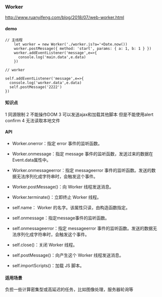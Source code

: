 ### Worker 

http://www.ruanyifeng.com/blog/2018/07/web-worker.html

#### demo

~~~
// 主线程
    let worker = new Worker('./worker.js?a='+Date.now())
    worker.postMessage({ method: 'start', params: { a: 1, b: 1 } })
    worker.addEventListener('message',e=>{
      console.log('main.data',e.data)
    })

// worker 

self.addEventListener('message',e=>{
  console.log('worker.data',e.data)
  self.postMessage('2222')
})
~~~

#### 知识点
1 同源限制
2 不能操作DOM
3 可以发送ajax和加载其他脚本 但是不能使用alert confirm
4 无法读取本地文件


#### API

* Worker.onerror：指定 error 事件的监听函数。
* Worker.onmessage：指定 message 事件的监听函数，发送过来的数据在Event.data属性中。
* Worker.onmessageerror：指定 messageerror 事件的监听函数。发送的数据无法序列化成字符串时，会触发这个事件。
* Worker.postMessage()：向 Worker 线程发送消息。
* Worker.terminate()：立即终止 Worker 线程。

* self.name： Worker 的名字。该属性只读，由构造函数指定。
* self.onmessage：指定message事件的监听函数。
* self.onmessageerror：指定 messageerror 事件的监听函数。发送的数据无法序列化成字符串时，会触发这个事件。
* self.close()：关闭 Worker 线程。
* self.postMessage()：向产生这个 Worker 线程发送消息。
* self.importScripts()：加载 JS 脚本。


#### 适用场景
  负担一些计算密集型或高延迟的任务，比如图像处理，服务器轮询等
